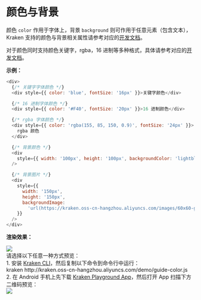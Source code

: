 # 颜色与背景

颜色 `color` 作用于字体上，背景 `background` 则可作用于任意元素（包含文本），Kraken 支持的颜色与背景相关属性请参考对应的[开发文档](/api/styles/background)。

对于颜色同时支持颜色关键字，rgba，16 进制等多种格式，具体请参考对应的[开发文档](/api/styles/unit#css-颜色单位)。

**示例：**

```js
<div>
  {/* 关键字字体颜色 */}
  <div style={{ color: 'blue', fontSize: '16px' }}>关键字颜色</div>

  {/* 16 进制字体颜色 */}
  <div style={{ color: '#F40', fontSize: '20px' }}>16 进制颜色</div>

  {/* rgba 字体颜色 */}
  <div style={{ color: 'rgba(155, 85, 150, 0.9)', fontSize: '24px' }}>
    rgba 颜色
  </div>

  {/* 背景颜色 */}
  <div
    style={{ width: '100px', height: '100px', backgroundColor: 'lightblue' }}
  />

  {/* 背景图片 */}
  <div
    style={{
      width: '150px',
      height: '150px',
      backgroundImage:
        'url(https://kraken.oss-cn-hangzhou.aliyuncs.com/images/60x60-green.png)',
    }}
  />
</div>
```

**渲染效果：**

<div className="code-preview">
  <img className="preview-image" src="https://img.alicdn.com/imgextra/i1/O1CN01XtPcnn29zFr1Bz0Zl_!!6000000008138-2-tps-720-1324.png" />

  <div className="preview-tips">
    <div className="preview-title">
      请选择以下任意一种方式预览：
    </div>
    <div className="preview-row">
      <div>
        1. 安装 <a href="/guide#快速体验-kraken">Kraken CLI</a>，然后复制以下命令到命令行中运行：
      </div>
      <div className="preview-code">
        kraken http://kraken.oss-cn-hangzhou.aliyuncs.com/demo/guide-color.js
      </div>
    </div>
    <div className="preview-row">
      <div>
        2. 在 Android 手机上先下载 <a href="#" target="_blank">Kraken Playground App</a>，然后打开 App 扫描下方二维码预览：
      </div>
      <img className="preview-qrcode" src="https://img.alicdn.com/imgextra/i4/O1CN01fBBI8s297fVxwnJoW_!!6000000008021-2-tps-200-200.png" />
    </div>
  </div>
</div>
